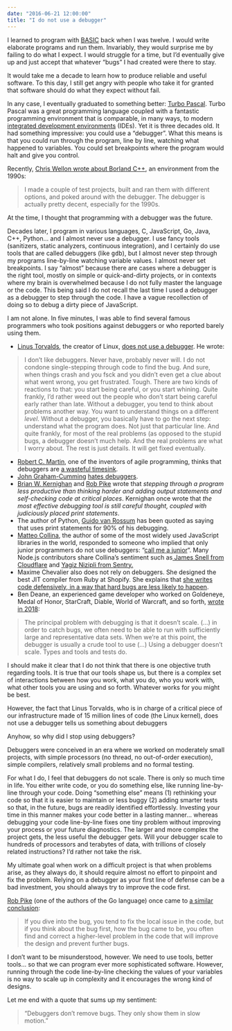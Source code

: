 ```yaml
---
date: "2016-06-21 12:00:00"
title: "I do not use a debugger"
---
```




I learned to program with [BASIC](https://en.wikipedia.org/wiki/BASIC) back when I was twelve. I would write elaborate programs and run them. Invariably, they would surprise me by failing to do what I expect. I would struggle for a time, but I&rsquo;d eventually give up and just accept that whatever &ldquo;bugs&rdquo; I had created were there to stay.

It would take me a decade to learn how to produce reliable and useful software. To this day, I still get angry with people who take it for granted that software should do what they expect without fail.

In any case, I eventually graduated to something better: [Turbo Pascal](https://en.wikipedia.org/wiki/Turbo_Pascal). Turbo Pascal was a great programming language coupled with a fantastic programming environment that is comparable, in many ways, to modern [integrated development environments](https://en.wikipedia.org/wiki/Integrated_development_environment) (IDEs). Yet it is three decades old. It had something impressive: you could use a &ldquo;debugger&rdquo;. What this means is that you could run through the program, line by line, watching what happened to variables. You could set breakpoints where the program would halt and give you control.

Recently, [Chris Wellon wrote about Borland C++](http://nullprogram.com/blog/2018/04/13/), an environment from the 1990s:

> I made a couple of test projects, built and ran them with different options, and poked around with the debugger. The debugger is actually pretty decent, especially for the 1990s.


At the time, I thought that programming with a debugger was the future.

Decades later, I program in various languages, C, JavaScript, Go, Java, C++, Python&hellip; and I almost never use a debugger. I use fancy tools (sanitizers, static analyzers, continuous integration), and I certainly do use tools that are called debuggers (like <tt>gdb</tt>), but I almost never step through my programs line-by-line watching variable values. I almost never set breakpoints. I say &ldquo;almost&rdquo; because there are cases where a debugger is the right tool, mostly on simple or quick-and-dirty projects, or in contexts where my brain is overwhelmed because I do not fully master the language or the code. This being said I do not recall the last time I used a debugger as a debugger to step through the code. I have a vague recollection of doing so to debug a dirty piece of JavaScript.

I am not alone. In five minutes, I was able to find several famous programmers who took positions against debuggers or who reported barely using them.

- [Linus Torvalds](https://en.wikipedia.org/wiki/Linus_Torvalds), the creator of Linux, [does not use a debugger](http://lwn.net/2000/0914/a/lt-debugger.php3). He wrote:<br/>

> I don&rsquo;t like debuggers. Never have, probably never will. I do not condone single-stepping through code to find the bug. And sure, when things crash and you fsck and you didn&rsquo;t even get a clue about what went wrong, you get frustrated. Tough. There are two kinds of reactions to that: you start being careful, or you start whining. Quite frankly, I&rsquo;d rather weed out the people who don&rsquo;t start being careful early rather than late. Without a debugger, you tend to think about problems another way. You want to understand things on a different _level_. Without a debugger, you basically have to go the next step: understand what the program does. Not just that particular line. And quite frankly, for most of the real problems (as opposed to the stupid bugs, a debugger doesn&rsquo;t much help. And the real problems are what I worry about. The rest is just details. It will get fixed eventually.

- [Robert C. Martin](https://en.wikipedia.org/wiki/Robert_Cecil_Martin), one of the inventors of agile programming, thinks that debuggers are [a wasteful timesink](http://www.artima.com/weblogs/viewpost.jsp?thread=23476).
- [John Graham-Cumming](https://en.wikipedia.org/wiki/John_Graham-Cumming) [hates debuggers](http://blog.jgc.org/2007/01/tao-of-debugging.html).
- [Brian W. Kernighan](https://en.wikipedia.org/wiki/Brian_Kernighan) and [Rob Pike](https://en.wikipedia.org/wiki/Rob_Pike) wrote that <em>stepping through a program less productive than thinking harder and adding output statements and self-checking code at critical places</em>. Kernighan once wrote that <em>the most effective debugging tool is still careful thought, coupled with judiciously placed print statements</em>.
- The author of Python, [Guido van Rossum](https://en.wikipedia.org/wiki/Guido_van_Rossum) has been quoted as saying that uses print statements for 90% of his debugging.
- [Matteo Collina](https://nodeland.dev), the author of some of the most widely used JavaScript libraries in the world, responded to someone who implied that only junior programmers do not use debuggers: &ldquo;[call me a junior](https://x.com/matteocollina/status/1729993889744859402?s=20)&ldquo;. Many Node.js contributors share Collina&rsquo;s sentiment such as[ James Snell from Cloudflare](https://x.com/jasnell/status/1730019848112181487?s=20) and [Yagiz Nizipli from Sentry.](https://twitter.com/yagiznizipli/status/1730002557181866190?s=12&amp;t=-zo9kVFDyKuN4X1cdtkIrw)
- Maxime Chevalier also does not rely on debuggers. She designed the best JIT compiler from Ruby at Shopify. She explains that [she writes code defensively, in a way that hard bugs are less likely to happen](https://twitter.com/love2code/status/1730045059872026921?s=12&amp;t=-zo9kVFDyKuN4X1cdtkIrw).
- Ben Deane, an experienced game developer who worked on Goldeneye, Medal of Honor, StarCraft, Diable, World of Warcraft, and so forth, [wrote in 2018](http://www.elbeno.com/blog/?p=1598):<br/>

> The principal problem with debugging is that it doesn&rsquo;t scale. (&hellip;) in order to catch bugs, we often need to be able to run with sufficiently large and representative data sets. When we&rsquo;re at this point, the debugger is usually a crude tool to use (&hellip;) Using a debugger doesn&rsquo;t scale. Types and tools and tests do.



I should make it clear that I do not think that there is one objective truth regarding tools. It is true that our tools shape us, but there is a complex set of interactions between how you work, what you do, who you work with, what other tools you are using and so forth. Whatever works for you might be best.

However, the fact that Linus Torvalds, who is in charge of a critical piece of our infrastructure made of 15 million lines of code (the Linux kernel), does not use a debugger tells us something about debuggers

Anyhow, so why did I stop using debuggers?

Debuggers were conceived in an era where we worked on moderately small projects, with simple processors (no thread, no out-of-order execution), simple compilers, relatively small problems and no formal testing.

For what I do, I feel that debuggers do not scale. There is only so much time in life. You either write code, or you do something else, like running line-by-line through your code. Doing &ldquo;something else&rdquo; means (1) rethinking your code so that it is easier to maintain or less buggy (2) adding smarter tests so that, in the future, bugs are readily identified effortlessly. Investing your time in this manner makes your code better in a lasting manner&hellip; whereas debugging your code line-by-line fixes one tiny problem without improving your process or your future diagnostics. The larger and more complex the project gets, the less useful the debugger gets. Will your debugger scale to hundreds of processors and terabytes of data, with trillions of closely related instructions? I&rsquo;d rather not take the risk.

My ultimate goal when work on a difficult project is that when problems arise, as they always do, it should require almost no effort to pinpoint and fix the problem. Relying on a debugger as your first line of defense can be a bad investment, you should always try to improve the code first.

[Rob Pike](https://en.wikipedia.org/wiki/Rob_Pike) (one of the authors of the Go language) once came to [a similar conclusion](http://www.informit.com/articles/article.aspx?p=1941206):

> If you dive into the bug, you tend to fix the local issue in the code, but if you think about the bug first, how the bug came to be, you often find and correct a higher-level problem in the code that will improve the design and prevent further bugs.


I don&rsquo;t want to be misunderstood, however. We need to use tools, better tools&hellip; so that we can program ever more sophisticated software. However, running through the code line-by-line checking the values of your variables is no way to scale up in complexity and it encourages the wrong kind of designs.

Let me end with a quote that sums up my sentiment:

> &ldquo;Debuggers don&rsquo;t remove bugs. They only show them in slow motion.&rdquo;


